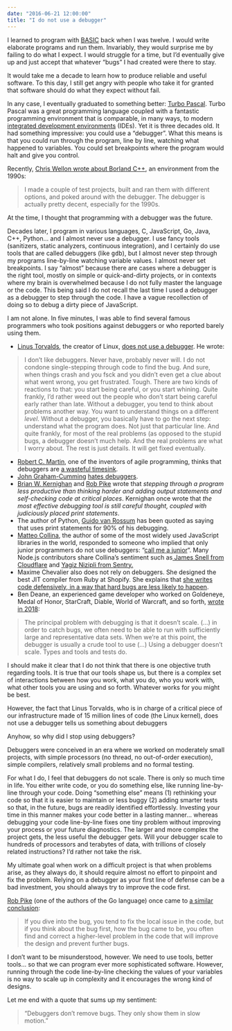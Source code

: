 ```yaml
---
date: "2016-06-21 12:00:00"
title: "I do not use a debugger"
---
```




I learned to program with [BASIC](https://en.wikipedia.org/wiki/BASIC) back when I was twelve. I would write elaborate programs and run them. Invariably, they would surprise me by failing to do what I expect. I would struggle for a time, but I&rsquo;d eventually give up and just accept that whatever &ldquo;bugs&rdquo; I had created were there to stay.

It would take me a decade to learn how to produce reliable and useful software. To this day, I still get angry with people who take it for granted that software should do what they expect without fail.

In any case, I eventually graduated to something better: [Turbo Pascal](https://en.wikipedia.org/wiki/Turbo_Pascal). Turbo Pascal was a great programming language coupled with a fantastic programming environment that is comparable, in many ways, to modern [integrated development environments](https://en.wikipedia.org/wiki/Integrated_development_environment) (IDEs). Yet it is three decades old. It had something impressive: you could use a &ldquo;debugger&rdquo;. What this means is that you could run through the program, line by line, watching what happened to variables. You could set breakpoints where the program would halt and give you control.

Recently, [Chris Wellon wrote about Borland C++](http://nullprogram.com/blog/2018/04/13/), an environment from the 1990s:

> I made a couple of test projects, built and ran them with different options, and poked around with the debugger. The debugger is actually pretty decent, especially for the 1990s.


At the time, I thought that programming with a debugger was the future.

Decades later, I program in various languages, C, JavaScript, Go, Java, C++, Python&hellip; and I almost never use a debugger. I use fancy tools (sanitizers, static analyzers, continuous integration), and I certainly do use tools that are called debuggers (like <tt>gdb</tt>), but I almost never step through my programs line-by-line watching variable values. I almost never set breakpoints. I say &ldquo;almost&rdquo; because there are cases where a debugger is the right tool, mostly on simple or quick-and-dirty projects, or in contexts where my brain is overwhelmed because I do not fully master the language or the code. This being said I do not recall the last time I used a debugger as a debugger to step through the code. I have a vague recollection of doing so to debug a dirty piece of JavaScript.

I am not alone. In five minutes, I was able to find several famous programmers who took positions against debuggers or who reported barely using them.

- [Linus Torvalds](https://en.wikipedia.org/wiki/Linus_Torvalds), the creator of Linux, [does not use a debugger](http://lwn.net/2000/0914/a/lt-debugger.php3). He wrote:<br/>

> I don&rsquo;t like debuggers. Never have, probably never will. I do not condone single-stepping through code to find the bug. And sure, when things crash and you fsck and you didn&rsquo;t even get a clue about what went wrong, you get frustrated. Tough. There are two kinds of reactions to that: you start being careful, or you start whining. Quite frankly, I&rsquo;d rather weed out the people who don&rsquo;t start being careful early rather than late. Without a debugger, you tend to think about problems another way. You want to understand things on a different _level_. Without a debugger, you basically have to go the next step: understand what the program does. Not just that particular line. And quite frankly, for most of the real problems (as opposed to the stupid bugs, a debugger doesn&rsquo;t much help. And the real problems are what I worry about. The rest is just details. It will get fixed eventually.

- [Robert C. Martin](https://en.wikipedia.org/wiki/Robert_Cecil_Martin), one of the inventors of agile programming, thinks that debuggers are [a wasteful timesink](http://www.artima.com/weblogs/viewpost.jsp?thread=23476).
- [John Graham-Cumming](https://en.wikipedia.org/wiki/John_Graham-Cumming) [hates debuggers](http://blog.jgc.org/2007/01/tao-of-debugging.html).
- [Brian W. Kernighan](https://en.wikipedia.org/wiki/Brian_Kernighan) and [Rob Pike](https://en.wikipedia.org/wiki/Rob_Pike) wrote that <em>stepping through a program less productive than thinking harder and adding output statements and self-checking code at critical places</em>. Kernighan once wrote that <em>the most effective debugging tool is still careful thought, coupled with judiciously placed print statements</em>.
- The author of Python, [Guido van Rossum](https://en.wikipedia.org/wiki/Guido_van_Rossum) has been quoted as saying that uses print statements for 90% of his debugging.
- [Matteo Collina](https://nodeland.dev), the author of some of the most widely used JavaScript libraries in the world, responded to someone who implied that only junior programmers do not use debuggers: &ldquo;[call me a junior](https://x.com/matteocollina/status/1729993889744859402?s=20)&ldquo;. Many Node.js contributors share Collina&rsquo;s sentiment such as[ James Snell from Cloudflare](https://x.com/jasnell/status/1730019848112181487?s=20) and [Yagiz Nizipli from Sentry.](https://twitter.com/yagiznizipli/status/1730002557181866190?s=12&amp;t=-zo9kVFDyKuN4X1cdtkIrw)
- Maxime Chevalier also does not rely on debuggers. She designed the best JIT compiler from Ruby at Shopify. She explains that [she writes code defensively, in a way that hard bugs are less likely to happen](https://twitter.com/love2code/status/1730045059872026921?s=12&amp;t=-zo9kVFDyKuN4X1cdtkIrw).
- Ben Deane, an experienced game developer who worked on Goldeneye, Medal of Honor, StarCraft, Diable, World of Warcraft, and so forth, [wrote in 2018](http://www.elbeno.com/blog/?p=1598):<br/>

> The principal problem with debugging is that it doesn&rsquo;t scale. (&hellip;) in order to catch bugs, we often need to be able to run with sufficiently large and representative data sets. When we&rsquo;re at this point, the debugger is usually a crude tool to use (&hellip;) Using a debugger doesn&rsquo;t scale. Types and tools and tests do.



I should make it clear that I do not think that there is one objective truth regarding tools. It is true that our tools shape us, but there is a complex set of interactions between how you work, what you do, who you work with, what other tools you are using and so forth. Whatever works for you might be best.

However, the fact that Linus Torvalds, who is in charge of a critical piece of our infrastructure made of 15 million lines of code (the Linux kernel), does not use a debugger tells us something about debuggers

Anyhow, so why did I stop using debuggers?

Debuggers were conceived in an era where we worked on moderately small projects, with simple processors (no thread, no out-of-order execution), simple compilers, relatively small problems and no formal testing.

For what I do, I feel that debuggers do not scale. There is only so much time in life. You either write code, or you do something else, like running line-by-line through your code. Doing &ldquo;something else&rdquo; means (1) rethinking your code so that it is easier to maintain or less buggy (2) adding smarter tests so that, in the future, bugs are readily identified effortlessly. Investing your time in this manner makes your code better in a lasting manner&hellip; whereas debugging your code line-by-line fixes one tiny problem without improving your process or your future diagnostics. The larger and more complex the project gets, the less useful the debugger gets. Will your debugger scale to hundreds of processors and terabytes of data, with trillions of closely related instructions? I&rsquo;d rather not take the risk.

My ultimate goal when work on a difficult project is that when problems arise, as they always do, it should require almost no effort to pinpoint and fix the problem. Relying on a debugger as your first line of defense can be a bad investment, you should always try to improve the code first.

[Rob Pike](https://en.wikipedia.org/wiki/Rob_Pike) (one of the authors of the Go language) once came to [a similar conclusion](http://www.informit.com/articles/article.aspx?p=1941206):

> If you dive into the bug, you tend to fix the local issue in the code, but if you think about the bug first, how the bug came to be, you often find and correct a higher-level problem in the code that will improve the design and prevent further bugs.


I don&rsquo;t want to be misunderstood, however. We need to use tools, better tools&hellip; so that we can program ever more sophisticated software. However, running through the code line-by-line checking the values of your variables is no way to scale up in complexity and it encourages the wrong kind of designs.

Let me end with a quote that sums up my sentiment:

> &ldquo;Debuggers don&rsquo;t remove bugs. They only show them in slow motion.&rdquo;


